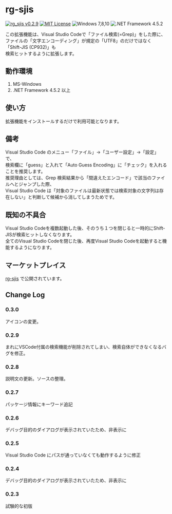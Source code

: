 # rg-sjis

[![rg_sjis v0.2.9](https://img.shields.io/badge/rg_sjis-v0.2.9-6479ff.svg)](https://github.com/komiyamma/vscode_ripgrep_sjis_extension/releases)
[![MIT License](https://img.shields.io/badge/license-MIT-blue.svg?style=flat)](LICENSE)
![Windows 7,8,10](https://img.shields.io/badge/Windows-7,8,10-6479ff.svg?logo=windows&logoColor=white)
![.NET Framework 4.5.2](https://img.shields.io/badge/.NET_Framework-v4.5.2-6479ff.svg)

この拡張機能は、Visual Studio Codeで「ファイル検索(=Grep)」をした際に、  
ファイルの「文字エンコーディング」が規定の「UTF8」のだけではなく「Shift-JIS (CP932)」も  
検索ヒットするように拡張します。

## 動作環境
1. MS-Windows  
1. .NET Framework 4.5.2 以上

## 使い方
拡張機能をインストールするだけで利用可能となります。

## 備考

Visual Studio Code のメニュー「ファイル」→「ユーザー設定」→「設定」で、  
検索欄に「guess」と入れて「Auto Guess Encoding」に「チェック」を入れることを推奨します。  
推奨理由としては、Grep 検索結果から「間違えたエンコード」で該当のファイルへとジャンプした際、  
Visual Studio Code は「対象のファイルは最新状態では検索対象の文字列は存在しない」と判断して候補から消してしまうためです。

## 既知の不具合
Visual Studio Codeを複数起動した後、そのうち１つを閉じると一時的にShift-JISが検索ヒットしなくなります。  
全てのVisual Studio Codeを閉じた後、再度Visual Studio Codeを起動すると機能するようになります。

## マーケットプレイス
[rg-sjis](https://marketplace.visualstudio.com/items?itemName=komiyamma.rg-sjis) で公開されています。

## Change Log

### 0.3.0

アイコンの変更。

### 0.2.9

まれにVSCode付属の検索機能が削除されてしまい、検索自体ができなくなるバグを修正。

### 0.2.8

説明文の更新。ソースの整理。

### 0.2.7

パッケージ情報にキーワード追記

### 0.2.6

デバッグ目的のダイアログが表示されていたため、非表示に

### 0.2.5

Visual Studio Code にパスが通っていなくても動作するように修正

### 0.2.4

デバッグ目的のダイアログが表示されていたため、非表示に

### 0.2.3

試験的な初版
